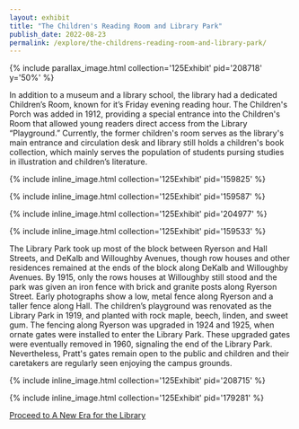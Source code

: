 ```yaml
---
layout: exhibit
title: "The Children's Reading Room and Library Park"
publish_date: 2022-08-23
permalink: /explore/the-childrens-reading-room-and-library-park/
---
```


{% include parallax_image.html collection='125Exhibit' pid='208718' y='50%' %}

In addition to a museum and a library school, the library had a dedicated Children’s Room, known for it’s Friday evening reading hour. The Children's Porch was added in 1912, providing a special entrance into the Children's Room that allowed young readers direct access from the Library “Playground.” Currently, the former children's room serves as the library's main entrance and circulation desk and library still holds a children's book collection, which mainly serves the population of students pursing studies in illustration and children’s literature.

{% include inline_image.html collection='125Exhibit' pid='159825' %}

{% include inline_image.html collection='125Exhibit' pid='159587' %}

{% include inline_image.html collection='125Exhibit' pid='204977' %}

{% include inline_image.html collection='125Exhibit' pid='159533' %}

The Library Park took up most of the block between Ryerson and Hall Streets, and DeKalb and Willoughby Avenues, though row houses and other residences remained at the ends of the block along DeKalb and Willoughby Avenues. By 1915, only the rows houses at Willoughby still stood and the park was given an iron fence with brick and granite posts along Ryerson Street. Early photographs show a low, metal fence along Ryerson and a taller fence along Hall. The children’s playground was renovated as the Library Park in 1919, and planted with rock maple, beech, linden, and sweet gum. The fencing along Ryerson was upgraded in 1924 and 1925, when ornate gates were installed to enter the Library Park. These upgraded gates were eventually removed in 1960, signaling the end of the Library Park. Nevertheless, Pratt's gates remain open to the public and children and their caretakers are regularly seen enjoying the campus grounds.

{% include inline_image.html collection='125Exhibit' pid='208715' %}

{% include inline_image.html collection='125Exhibit' pid='179281' %}

<a class="next-exhibit" href="../a-new-era-for-the-library">Proceed to A New Era for the Library<img src="../../assets/openseadragon/images/next_hover.png" alt=""></a>
